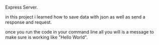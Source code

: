 Express Server.

in this project i learned how to save data with json as well as send a response and request.

once you run the code in your command line all you will is a message to make sure is working like "Hello World".